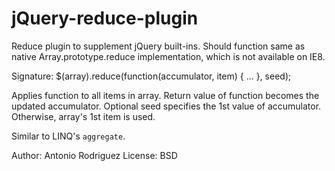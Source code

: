 jQuery-reduce-plugin
====================

Reduce plugin to supplement jQuery built-ins.
Should function same as native Array.prototype.reduce implementation,
which is not available on IE8.

Signature:
    $(array).reduce(function(accumulator, item) {
      ...
    }, seed);

Applies function to all items in array.  Return value of function becomes
the updated accumulator.  Optional seed specifies the 1st value of
accumulator.  Otherwise, array's 1st item is used.

Similar to LINQ's `aggregate`.

Author: Antonio Rodriguez
License: BSD

